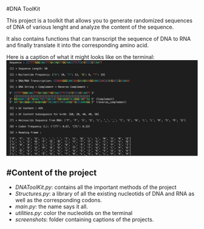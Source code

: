 #DNA ToolKit

This project is a toolkit that allows you to generate randomized sequences of DNA of various lenght and analyze the content of the sequence.

It also contains functions that can transcript the sequence of DNA to RNA and finally translate it into the corresponding amino acid.

Here is a caption of what it might looks like on the terminal:
![screenshot](screenshots/example.png)


#Content of the project
----
- _DNAToolKit.py_: contains all the important methods of the project
- _Structures.py_: a library of all the existing nucleotids of DNA and RNA as well as the corresponding codons.
- _main.py_: the name says it all.
- _utilities.py_: color the nucleotids on the terminal
- _screenshots_: folder containing captions of the projects.
